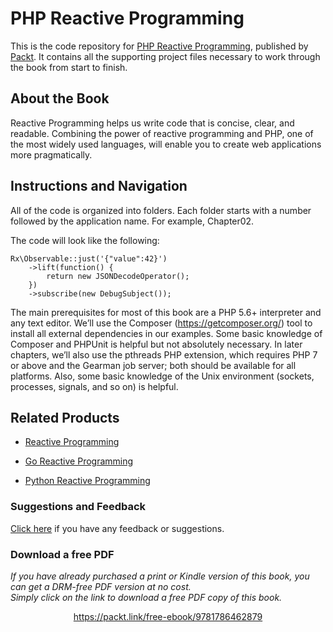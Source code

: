 # PHP Reactive Programming
This is the code repository for [PHP Reactive Programming](https://www.packtpub.com/web-development/php-reactive-programming?utm_source=github&utm_medium=repository&utm_campaign=9781786462879), published by [Packt](https://www.packtpub.com/?utm_source=github). It contains all the supporting project files necessary to work through the book from start to finish.
## About the Book
Reactive Programming helps us write code that is concise, clear, and readable. Combining the power of reactive programming and PHP, one of the most widely used languages, will enable you to create web applications more pragmatically.
## Instructions and Navigation
All of the code is organized into folders. Each folder starts with a number followed by the application name. For example, Chapter02.



The code will look like the following:
```
Rx\Observable::just('{"value":42}')
    ->lift(function() {
        return new JSONDecodeOperator();
    })
    ->subscribe(new DebugSubject());
```

The main prerequisites for most of this book are a PHP 5.6+ interpreter and any text editor. We’ll use the Composer (https://getcomposer.org/) tool to install all external dependencies in our examples. Some basic knowledge of Composer and PHPUnit is helpful but not absolutely necessary.
In later chapters, we’ll also use the pthreads PHP extension, which requires PHP 7 or above and the Gearman job server; both should be available for all platforms. Also, some basic knowledge of the Unix environment (sockets, processes, signals, and so on) is helpful.

## Related Products
* [Reactive Programming ](https://www.packtpub.com/application-development/reactive-programming?utm_source=github&utm_medium=repository&utm_campaign=9781785885853)

* [Go Reactive Programming](https://www.packtpub.com/application-development/go-reactive-programming?utm_source=github&utm_medium=repository&utm_campaign=9781787129863)

* [Python Reactive Programming](https://www.packtpub.com/application-development/python-reactive-programming?utm_source=github&utm_medium=repository&utm_campaign=9781786463449)

### Suggestions and Feedback
[Click here](https://docs.google.com/forms/d/e/1FAIpQLSe5qwunkGf6PUvzPirPDtuy1Du5Rlzew23UBp2S-P3wB-GcwQ/viewform) if you have any feedback or suggestions.
### Download a free PDF

 <i>If you have already purchased a print or Kindle version of this book, you can get a DRM-free PDF version at no cost.<br>Simply click on the link to download a free PDF copy of this book.</i>
<p align="center"> <a href="https://packt.link/free-ebook/9781786462879">https://packt.link/free-ebook/9781786462879 </a> </p>